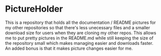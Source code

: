 # PictureHolder
This is a repository that holds all the documentation / README pictures for my other repositories so that there's less unecessary files and a smaller download size for users when they are cloning my other repos. This allows me to put pretty pictures in the README.md while still keeping the size of the repository small which makes managing easier and downloads faster. An added bonus is that it makes picture changes easier for me.
